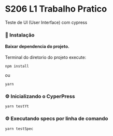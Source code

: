 # S206 L1 Trabalho Pratico
Teste de UI (User Interface) com cypress 

### 🔧 Instalação

#### Baixar dependencia do projeto.

Terminal do diretorio do projeto execute:

```
npm install
```
ou
```
yarn
```

### ⚙️ Inicializando o CyperPress

```
yarn testYt
```
### ⚙️ Executando specs por linha de comando

```
yarn testSpec
```
